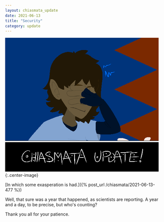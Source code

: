 ```yaml
---
layout: chiasmata_update
date: 2021-06-13
title: "Security"
category: update
---
```


![update image](/chiasmata/images/update/update_splash%202021-06-13.png){:.center-image}

[In which some exasperation is had.]({% post_url /chiasmata/2021-06-13-477 %})

Well, that sure was a year that happened, as scientists are reporting. A year and a day, to be precise, but who's counting?

Thank you all for your patience.